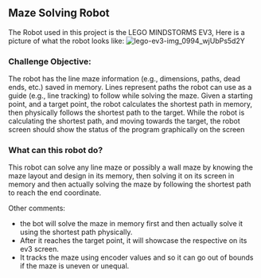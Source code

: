 ## Maze Solving Robot

The Robot used in this project is the LEGO MINDSTORMS EV3, Here is a picture of what the robot looks like:
![lego-ev3-img_0994_wjUbPs5d2Y](https://user-images.githubusercontent.com/86879362/212527739-8380c3ea-7086-47e0-a744-e7f21ab84361.jpg)

### Challenge Objective:
The robot has the line maze information (e.g., dimensions, paths, dead ends, etc.) saved in 
memory. Lines represent paths the robot can use as a guide (e.g., line tracking) to follow while 
solving the maze. Given a starting point, and a target point, the robot calculates the shortest path 
in memory, then physically follows the shortest path to the target. While the robot is calculating 
the shortest path, and moving towards the target, the robot screen should show the status of the 
program graphically on the screen


### What can this robot do?

This robot can solve any line maze or possibly a wall maze by knowing the maze layout and design in its memory, then solving it on its screen in memory and then actually solving the maze by following the shortest path to reach the end coordinate. 


Other comments:

- the bot will solve the maze in memory first and then actually solve it using the shortest path physically.
- After it reaches the target point, it will showcase the respective on its ev3 screen.
- It tracks the maze using encoder values and so it can go out of bounds if the maze is uneven or unequal.
